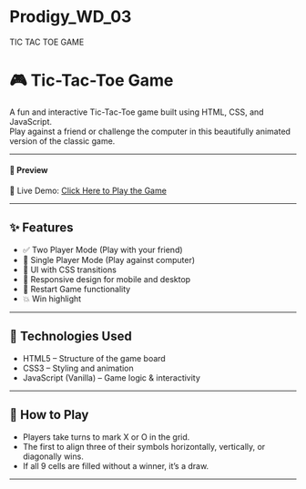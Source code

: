 # Prodigy_WD_03
TIC TAC TOE GAME
# 🎮 Tic-Tac-Toe Game

A fun and interactive Tic-Tac-Toe game built using HTML, CSS, and JavaScript.  
Play against a friend or challenge the computer in this beautifully animated version of the classic game.

---

#### 🌟 Preview

🔗 Live Demo: [Click Here to Play the Game](https://piyush667-gif.github.io/Prodigy_WD_03/)

---

## ✨ Features

- ✅ Two Player Mode (Play with your friend)
- 🤖 Single Player Mode (Play against computer)
- 🎨  UI with CSS transitions
- 📱 Responsive design for mobile and desktop
- 🔁 Restart Game functionality
- 💥 Win highlight 

---

## 🚀 Technologies Used

- HTML5 – Structure of the game board
- CSS3 – Styling and animation
- JavaScript (Vanilla) – Game logic & interactivity

---

## 🧠 How to Play

- Players take turns to mark X or O in the grid.
- The first to align three of their symbols horizontally, vertically, or diagonally wins.
- If all 9 cells are filled without a winner, it’s a draw.

---


